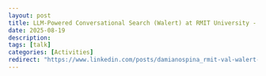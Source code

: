 ```yaml
---
layout: post
title: LLM-Powered Conversational Search (Walert) at RMIT University - Case Studies in Data Science
date: 2025-08-19
description:
tags: [talk]
categories: [Activities]
redirect: "https://www.linkedin.com/posts/damianospina_rmit-val-walert-ugcPost-7363572521972989952-8Z-B"
---
```


